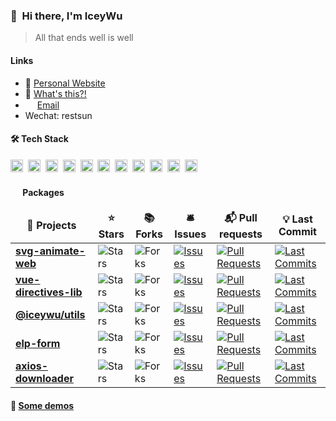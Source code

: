 ### 👋 &nbsp;Hi there, I'm IceyWu

> All that ends well is well

####  Links

- 🎉 [Personal Website](https://iceywu.github.io)
- 🦄 [What's this?!](http://47.108.192.147:10086)
- <img height="15" src="https://api.iconify.design/fxemoji:email.svg"> [Email](mailto:3128006406@qq.com)
- Wechat: restsun

#### 🛠 Tech Stack

<p>
<code><img height="20" src="https://api.iconify.design/logos-vitejs.svg"></code>&nbsp;
<code><img height="20" src="https://api.iconify.design/logos:vue.svg"></code>&nbsp;
<code><img height="20" src="https://api.iconify.design/logos-typescript-icon.svg"></code>&nbsp;
<code><img height="20" src="https://api.iconify.design/logos-javascript.svg"></code>&nbsp;
<code><img height="20" src="https://api.iconify.design/logos-nestjs.svg"></code>&nbsp;
<code><img height="20" src="https://api.iconify.design/logos:nuxt-icon.svg"></code>&nbsp;
<code><img height="20" src="https://api.iconify.design/logos-nodejs.svg"></code>&nbsp;
<code><img height="20" src="https://api.iconify.design/logos-python.svg"></code>&nbsp;
<code><img height="20" src="https://api.iconify.design/logos-mysql.svg"></code>&nbsp;
<code><img height="20" src="https://api.iconify.design/logos-mongodb-icon.svg"></code>&nbsp;
<code><img height="20" src="https://api.iconify.design/logos-lua.svg"></code>&nbsp;

</p>



#### <img height="16" src="https://api.iconify.design/logos-npm-icon.svg"> Packages

 <table>
        <thead align=center>
            <tr border: none;>
                <td><b>🎁 Projects</b></td>
                <td><b>⭐ Stars</b></td>
                <td><b>📚 Forks</b></td>
                <td><b>🛎 Issues</b></td>
                <td><b>📬 Pull requests</b></td>
                <td><b>💡 Last Commit</b></td>
            </tr>
        </thead>
        <tbody>
            <tr>
                <td><a href=https://github.com/IceyWu/svg-animate-web><b>svg-animate-web</b></a></td>
                <td><img alt=Stars
                        src="https://img.shields.io/github/stars/IceyWu/svg-animate-web?style=flat-square&labelColor=343b41">
                </td>
                <td><img alt=Forks
                        src="https://img.shields.io/github/forks/IceyWu/svg-animate-web?style=flat-square&labelColor=343b41">
                </td>
                <td><a href=https://github.com/IceyWu/svg-animate-web/issues target=_blank><img alt=Issues
                            src="https://img.shields.io/github/issues/IceyWu/svg-animate-web?style=flat-square&labelColor=343b41"></a>
                </td>
                <td><a href=https://github.com/IceyWu/svg-animate-web/pulls target=_blank><img alt="Pull Requests"
                            src="https://img.shields.io/github/issues-pr/IceyWu/svg-animate-web?style=flat-square&labelColor=343b41"></a>
                </td>
                <td><a href=https://github.com/IceyWu/svg-animate-web/commits target=_blank><img alt="Last Commits"
                            src="https://img.shields.io/github/last-commit/IceyWu/svg-animate-web?style=flat-square&labelColor=343b41"></a>
                </td>
            </tr>
            <!-- <tr>
                <td><a href=https://github.com/IceyWu/Lean-Snippet><b>Lean-Snippet</b></a></td>
                <td><img alt=Stars
                        src="https://img.shields.io/github/stars/IceyWu/Lean-Snippet?style=flat-square&labelColor=343b41">
                </td>
                <td><img alt=Forks
                        src="https://img.shields.io/github/forks/IceyWu/Lean-Snippet?style=flat-square&labelColor=343b41">
                </td>
                <td><a href=https://github.com/IceyWu/Lean-Snippet/issues target=_blank><img alt=Issues
                            src="https://img.shields.io/github/issues/IceyWu/Lean-Snippet?style=flat-square&labelColor=343b41"></a>
                </td>
                <td><a href=https://github.com/IceyWu/Lean-Snippet/pulls target=_blank><img alt="Pull Requests"
                            src="https://img.shields.io/github/issues-pr/IceyWu/Lean-Snippet?style=flat-square&labelColor=343b41"></a>
                </td>
                <td><a href=https://github.com/IceyWu/Lean-Snippet/commits target=_blank><img alt="Last Commits"
                            src="https://img.shields.io/github/last-commit/IceyWu/Lean-Snippet?style=flat-square&labelColor=343b41"></a>
                </td>
            </tr> -->
            <tr>
                <td><a href=https://github.com/IceyWu/vue-directives-lib><b>vue-directives-lib</b></a></td>
                <td><img alt=Stars
                        src="https://img.shields.io/github/stars/IceyWu/vue-directives-lib?style=flat-square&labelColor=343b41">
                </td>
                <td><img alt=Forks
                        src="https://img.shields.io/github/forks/IceyWu/vue-directives-lib?style=flat-square&labelColor=343b41">
                </td>
                <td><a href=https://github.com/IceyWu/vue-directives-lib/issues target=_blank><img alt=Issues
                            src="https://img.shields.io/github/issues/IceyWu/vue-directives-lib?style=flat-square&labelColor=343b41"></a>
                </td>
                <td><a href=https://github.com/IceyWu/vue-directives-lib/pulls target=_blank><img alt="Pull Requests"
                            src="https://img.shields.io/github/issues-pr/IceyWu/vue-directives-lib?style=flat-square&labelColor=343b41"></a>
                </td>
                <td><a href=https://github.com/IceyWu/vue-directives-lib/commits target=_blank><img alt="Last Commits"
                            src="https://img.shields.io/github/last-commit/IceyWu/vue-directives-lib?style=flat-square&labelColor=343b41"></a>
                </td>
            </tr>
            <tr>
                <td><a href=https://github.com/IceyWu/utils><b>@iceywu/utils</b></a></td>
                <td><img alt=Stars
                        src="https://img.shields.io/github/stars/IceyWu/utils?style=flat-square&labelColor=343b41"></td>
                <td><img alt=Forks
                        src="https://img.shields.io/github/forks/IceyWu/utils?style=flat-square&labelColor=343b41"></td>
                <td><a href=https://github.com/IceyWu/utils/issues target=_blank><img alt=Issues
                            src="https://img.shields.io/github/issues/IceyWu/utils?style=flat-square&labelColor=343b41"></a>
                </td>
                <td><a href=https://github.com/IceyWu/utils/pulls target=_blank><img alt="Pull Requests"
                            src="https://img.shields.io/github/issues-pr/IceyWu/utils?style=flat-square&labelColor=343b41"></a>
                </td>
                <td><a href=https://github.com/IceyWu/utils/commits target=_blank><img alt="Last Commits"
                            src="https://img.shields.io/github/last-commit/IceyWu/utils?style=flat-square&labelColor=343b41"></a>
                </td>
            </tr>
            <tr>
                <td><a href=https://github.com/IceyWu/elp-form><b>elp-form</b></a></td>
                <td><img alt=Stars
                        src="https://img.shields.io/github/stars/IceyWu/elp-form?style=flat-square&labelColor=343b41">
                </td>
                <td><img alt=Forks
                        src="https://img.shields.io/github/forks/IceyWu/elp-form?style=flat-square&labelColor=343b41">
                </td>
                <td><a href=https://github.com/IceyWu/elp-form/issues target=_blank><img alt=Issues
                            src="https://img.shields.io/github/issues/IceyWu/elp-form?style=flat-square&labelColor=343b41"></a>
                </td>
                <td><a href=https://github.com/IceyWu/elp-form/pulls target=_blank><img alt="Pull Requests"
                            src="https://img.shields.io/github/issues-pr/IceyWu/elp-form?style=flat-square&labelColor=343b41"></a>
                </td>
                <td><a href=https://github.com/IceyWu/elp-form/commits target=_blank><img alt="Last Commits"
                            src="https://img.shields.io/github/last-commit/IceyWu/elp-form?style=flat-square&labelColor=343b41"></a>
                </td>
            </tr>
            <tr>
                <td><a href=https://github.com/IceyWu/axios-downloader><b>axios-downloader</b></a></td>
                <td><img alt=Stars
                        src="https://img.shields.io/github/stars/IceyWu/axios-downloader?style=flat-square&labelColor=343b41">
                </td>
                <td><img alt=Forks
                        src="https://img.shields.io/github/forks/IceyWu/axios-downloader?style=flat-square&labelColor=343b41">
                </td>
                <td><a href=https://github.com/IceyWu/axios-downloader/issues target=_blank><img alt=Issues
                            src="https://img.shields.io/github/issues/IceyWu/axios-downloader?style=flat-square&labelColor=343b41"></a>
                </td>
                <td><a href=https://github.com/IceyWu/axios-downloader/pulls target=_blank><img alt="Pull Requests"
                            src="https://img.shields.io/github/issues-pr/IceyWu/axios-downloader?style=flat-square&labelColor=343b41"></a>
                </td>
                <td><a href=https://github.com/IceyWu/axios-downloader/commits target=_blank><img alt="Last Commits"
                            src="https://img.shields.io/github/last-commit/IceyWu/axios-downloader?style=flat-square&labelColor=343b41"></a>
                </td>
            </tr>
        </tbody>
</table>

#### 🌈 [Some demos](https://iceywu.github.io/demos)